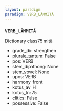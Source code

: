```yaml
---
layout: paradigm
paradigm: VERB_LÄMMITÄ
---
```

### ` VERB_LÄMMITÄ `

Dictionary class75 mitä
* grade_dir: strengthen
* plurale_tantum: False
* pos: VERB
* stem_diphthong: None
* stem_vowel: None
* upos: VERB
* harmony: front
* kotus_av: H
* kotus_tn: 75
* clitics: False
* possessive: False
